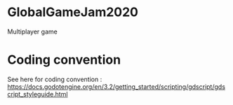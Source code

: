 # GlobalGameJam2020
Multiplayer game

# Coding convention
See here for coding convention : https://docs.godotengine.org/en/3.2/getting_started/scripting/gdscript/gdscript_styleguide.html
